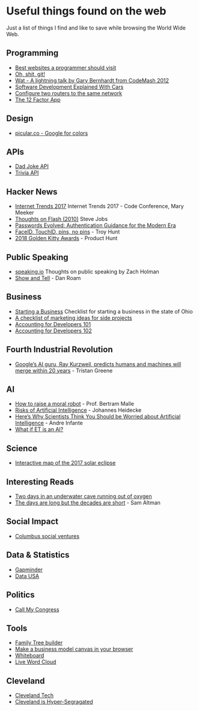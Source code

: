 # Useful things found on the web
Just a list of things I find and like to save while browsing the World Wide Web.

## Programming
  * [Best websites a programmer should visit](https://github.com/sdmg15/Best-websites-a-programmer-should-visit)
  * [Oh, shit, git!](http://ohshitgit.com/)
  * [Wat - A lightning talk by Gary Bernhardt from CodeMash 2012](https://www.destroyallsoftware.com/talks/wat)
  * [Software Development Explained With Cars](https://toggl.com/developer-methods-infographic)
  * [Configure two routers to the same network](https://support.bluesound.com/hc/en-us/articles/204524383-Can-I-connect-two-routers-to-the-same-network-with-the-same-network-name-)
  * [The 12 Factor App](https://12factor.net)
  
## Design
  * [picular.co - Google for colors](https://picular.co)  
  
## APIs
  * [Dad Joke API](https://icanhazdadjoke.com/api)
  * [Trivia API](https://opentdb.com/api_config.php)
  
## Hacker News
  * [Internet Trends 2017](http://www.kpcb.com/internet-trends) Internet Trends 2017 - Code Conference, Mary Meeker
  * [Thoughts on Flash (2010)](https://www.apple.com/hotnews/thoughts-on-flash/) Steve Jobs
  * [Passwords Evolved: Authentication Guidance for the Modern Era](https://www.troyhunt.com/passwords-evolved-authentication-guidance-for-the-modern-era/)
  * [FaceID, TouchID, pins, no pins](https://www.troyhunt.com/face-id-touch-id-pins-no-id-and-pragmatic-security/) - Troy Hunt
  * [2018 Golden Kitty Awards](https://www.producthunt.com/golden-kitty-awards-2018) - Product Hunt
  
## Public Speaking
  * [speaking.io](http://speaking.io/) Thoughts on public speaking by Zach Holman
  * [Show and Tell](https://www.youtube.com/watch?v=1o5gUxV3pG0) - Dan Roam
  
## Business
 * [Starting a Business](https://www.sos.state.oh.us/SOS/Businesses/BusinessInformation/starting.aspx) Checklist for starting a business in the state of Ohio
 * [A checklist of marketing ideas for side projects](https://www.sideprojectchecklist.com/marketing-checklist/) 
 * [Accounting for Developers 101](https://docs.google.com/document/d/1HDLRa6vKpclO1JtxbGB5NeAYWf8cf1UMGy22o8OZZq4/preview)
 * [Accounting for Developers 102](https://docs.google.com/document/d/1qhtirHUzPu7Od7yX3A4kA424tjFCv5Kbi42xj49tKlw/edit)

## Fourth Industrial Revolution
 * [Google’s AI guru, Ray Kurzweil, predicts humans and machines will merge within 20 years](https://thenextweb.com/artificial-intelligence/2017/11/10/googles-ai-guru-predicts-humans-and-machines-will-merge-within-20-years/) - Tristan Greene

## AI
 * [How to raise a moral robot](https://news.brown.edu/articles/2015/04/malle) - Prof. Bertram Malle
 * [Risks of Artificial Intelligence](https://thinkingwires.com/posts/2017-07-05-risks.html) - Johannes Heidecke
 * [Here’s Why Scientists Think You Should be Worried about Artificial Intelligence](http://www.makeuseof.com/tag/heres-scientists-think-worried-artificial-intelligence/) - Andre Infante
 * [What if ET is an AI?](https://aeon.co/essays/first-contact-what-if-we-find-not-organic-life-but-ets-ai)

## Science 
 * [Interactive map of the 2017 solar eclipse](https://eclipse2017.nasa.gov/sites/default/files/interactive_map/index.html)

## Interesting Reads
 * [Two days in an underwater cave running out of oxygen](http://www.bbc.com/news/magazine-40558067)
 * [The days are long but the decades are short](http://blog.samaltman.com/the-days-are-long-but-the-decades-are-short) - Sam Altman
 
## Social Impact
 * [Columbus social ventures](http://socialventurescbus.com/marketplace/)
 
## Data & Statistics 
 * [Gapminder](https://www.gapminder.org/)
 * [Data USA](https://datausa.io/)
 
## Politics
 * [Call My Congress](https://www.callmycongress.com/)

## Tools
 * [Family Tree builder](https://www.plantafamilytree.com/)
 * [Make a business model canvas in your browser](https://sbussard.github.io/canvas-sketch/)
 * [Whiteboard](https://witeboard.com/)
 * [Live Word Cloud](http://answergarden.ch)

## Cleveland
 * [Cleveland Tech](https://github.com/mrfright/cleveland-tech)
 * [Cleveland is Hyper-Segragated](https://www.clevescene.com/scene-and-heard/archives/2018/05/10/new-data-map-reminds-us-cleveland-is-hyper-segregated)
 
